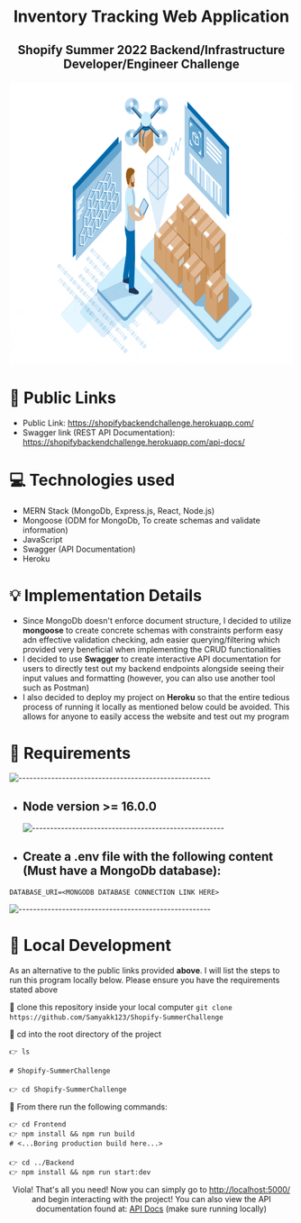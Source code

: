 # <p align="center">Inventory Tracking Web Application</p>

## <p align="center">Shopify Summer 2022 Backend/Infrastructure Developer/Engineer Challenge</p>

<img src="https://github.com/Samyakk123/Goblin-fighters/blob/main/temp2.gif" width="1000" height="500" />

# 🔗 Public Links

- Public Link: https://shopifybackendchallenge.herokuapp.com/
- Swagger link (REST API Documentation): https://shopifybackendchallenge.herokuapp.com/api-docs/

# 💻 Technologies used

- MERN Stack (MongoDb, Express.js, React, Node.js)
- Mongoose (ODM for MongoDb, To create schemas and validate information)
- JavaScript
- Swagger (API Documentation)
- Heroku

# 💡 Implementation Details

- Since MongoDb doesn't enforce document structure, I decided to utilize **mongoose** to create concrete schemas with constraints perform easy adn effective validation checking, adn easier querying/filtering which provided very beneficial when implementing the CRUD functionalities
- I decided to use **Swagger** to create interactive API documentation for users to directly test out my backend endpoints alongside seeing their input values and formatting (however, you can also use another tool such as Postman)
- I also decided to deploy my project on **Heroku** so that the entire tedious process of running it locally as mentioned below could be avoided. This allows for anyone to easily access the website and test out my program

# 🚩 Requirements

![-----------------------------------------------------](https://raw.githubusercontent.com/andreasbm/readme/master/assets/lines/rainbow.png)

- ## Node version >= 16.0.0
  ![-----------------------------------------------------](https://raw.githubusercontent.com/andreasbm/readme/master/assets/lines/rainbow.png)
- ## Create a .env file with the following content (Must have a MongoDb database):

```env
DATABASE_URI=<MONGODB DATABASE CONNECTION LINK HERE>
```

![-----------------------------------------------------](https://raw.githubusercontent.com/andreasbm/readme/master/assets/lines/rainbow.png)

# 💾 Local Development

As an alternative to the public links provided **above**. I will list the steps to run this program locally below. Please ensure you have the requirements stated above

🔎 clone this repository inside your local computer `git clone https://github.com/Samyakk123/Shopify-SummerChallenge`

🔎 cd into the root directory of the project

```diff
👉 ls

# Shopify-SummerChallenge

👉 cd Shopify-SummerChallenge
```

🔎 From there run the following commands:

```diff
👉 cd Frontend
👉 npm install && npm run build
# <...Boring production build here...>

👉 cd ../Backend
👉 npm install && npm run start:dev
```

<p align="center">Viola! That's all you need! Now you can simply go to <a href="http://localhost:5000/">http://localhost:5000/</a> and begin interacting with the project! You can also view the API documentation found at: <a href="http://localhost:5000/api-docs">API Docs</a> (make sure running locally) </p>
